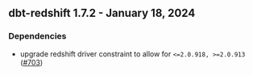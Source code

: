 ## dbt-redshift 1.7.2 - January 18, 2024

### Dependencies

- upgrade redshift driver constraint to allow for `<=2.0.918, >=2.0.913` ([#703](https://github.com/dbt-labs/dbt-redshift/pull/703))
